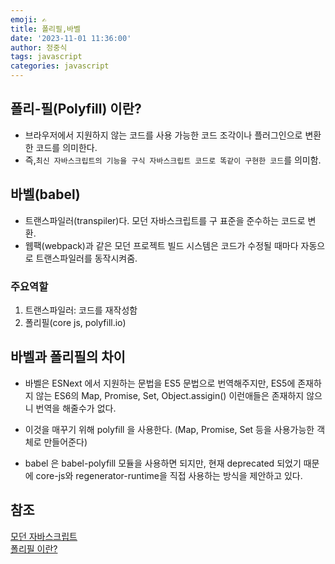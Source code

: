 ```yaml
---
emoji: ✍
title: 폴리필,바벨
date: '2023-11-01 11:36:00'
author: 정중식
tags: javascript
categories: javascript
---
```


## 폴리-필(Polyfill) 이란?

- 브라우저에서 지원하지 않는 코드를 사용 가능한 코드 조각이나 플러그인으로 변환한 코드를 의미한다.
- 즉,`최신 자바스크립트의 기능을 구식 자바스크립트 코드로 똑같이 구현한 코드`를 의미함.

## 바벨(babel)

- 트랜스파일러(transpiler)다. 모던 자바스크립트를 구 표준을 준수하는 코드로 변환.
- 웹팩(webpack)과 같은 모던 프로젝트 빌드 시스템은 코드가 수정될 때마다 자동으로 트랜스파일러를 동작시켜줌.

### 주요역할

1. 트랜스파일러: 코드를 재작성함
2. 폴리필(core js, polyfill.io)

## 바벨과 폴리필의 차이

- 바벨은 ESNext 에서 지원하는 문법을 ES5 문법으로 번역해주지만, ES5에 존재하지 않는 ES6의 Map, Promise, Set, Object.assigin() 이런애들은 존재하지 않으니 번역을 해줄수가 없다.

- 이것을 매꾸기 위해 polyfill 을 사용한다. (Map, Promise, Set 등을 사용가능한 객체로 만들어준다)

- babel 은 babel-polyfill 모듈을 사용하면 되지만, 현재 deprecated 되었기 때문에 core-js와 regenerator-runtime을 직접 사용하는 방식을 제안하고 있다.

## 참조

[모던 자바스크립트](https://ko.javascript.info/polyfills)<br/>
[폴리필 이란?](https://velog.io/@katanazero86/polyfill%ED%8F%B4%EB%A6%AC%ED%95%84-%EC%9D%B4%EB%9E%80)

```toc

```
